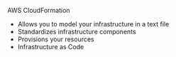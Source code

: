AWS CloudFormation

- Allows you to model your infrastructure in a text file
- Standardizes infrastructure components
- Provisions your resources
- Infrastructure as Code